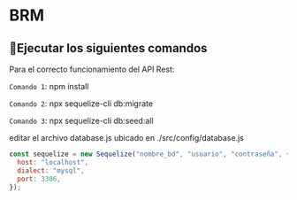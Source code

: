 # BRM

## :hammer:Ejecutar los siguientes comandos


Para el correcto funcionamiento del API Rest:

`Comando 1`: npm install

`Comando 2`: npx sequelize-cli db:migrate

`Comando 3`: npx sequelize-cli db:seed:all

editar el archivo database.js ubicado en ./src/config/database.js
```javascript
const sequelize = new Sequelize("nombre_bd", "usuario", "contraseña", {
  host: "localhost",
  dialect: "mysql",
  port: 3306,
});
